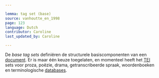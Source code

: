 ```yaml
---

lemma: tag set (base)
source: vanhoutte_en_1998
page: 123
language: Dutch
contributor: Caroline
last_updated_by: Caroline

---
```


De _base tag sets_ definiëren de structurele basiscomponenten van een [document](document.html). Er is maar één keuze toegelaten, en momenteel heeft het [TEI](TEI.html) sets voor proza, poëzie, drama, getranscribeerde spraak, woordenboeken en terminologische [databases](database.html).
